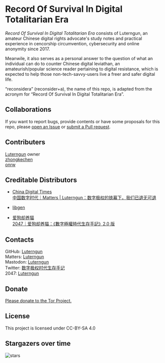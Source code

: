 # Record Of Survival In Digital Totalitarian Era

*Record Of Survival In Digital Totalitarian Era* consists of Luterngun, an amateur Chinese digital rights advocate's study notes and practical experience in cencorship circumvention, cybersecurity and online anonymity since 2017.

Meanwile, it also serves as a personal answer to the question of what an individual can do to counter Chinese digital leviathan, an amateurish/popular science reader pertaining to digital resistance, which is expected to help those non-tech-savvy-users live a freer and safer digital life.

“reconsidera” (reconsider+a), the name of this repo, is adapted from the acronym for “Record Of Survival In Digital Totalitarian Era”.

## Collaborations

If you want to report bugs, provide contents or have some proposals for this repo, please [open an Issue](https://github.com/reconsidera/reconsidera.github.io/issues) or [submit a Pull request](https://github.com/reconsidera/reconsidera.github.io/pulls).


## Contributers

[Luterngun](https://github.com/Luterngun) owner  
[zhongkechen](https://github.com/zhongkechen)  
[onrw](https://github.com/onrw) 

## Creditable Distributors

- [China Digital Times](https://chinadigitaltimes.net/)   
  [中国数字时代｜Matters | Luterngun：数字极权的铁幕下，我们已退无可退](https://chinadigitaltimes.net/chinese/636353.html)  

- [libgen](https://2047.one/u/2764)

- [爱狗却养猫](https://2047.one/u/3793)  
  [2047｜爱狗却养猫：《數字極權時代生存手記》2.0 版](https://2047.one/t/9898)


## Contacts

GitHub: [Luterngun](https://github.com/Luterngun)  
Matters: [Luterngun](https://matters.news/@Luterngun)  
Mastodon: [Luterngun](https://mastodon.social/@Sidte)  
Twitter: [数字极权时代生存手记](https://twitter.com/Luterngun453)  
2047: [Luterngun](https://2047.one/u/6740)  

## Donate

[Please donate to the Tor Project.](https://donate.torproject.org/cryptocurrency/)

## License

This project is licensed under CC-BY-SA 4.0


## Stargazers over time

![stars](https://starchart.cc/reconsidera/reconsidera.github.io.svg)
